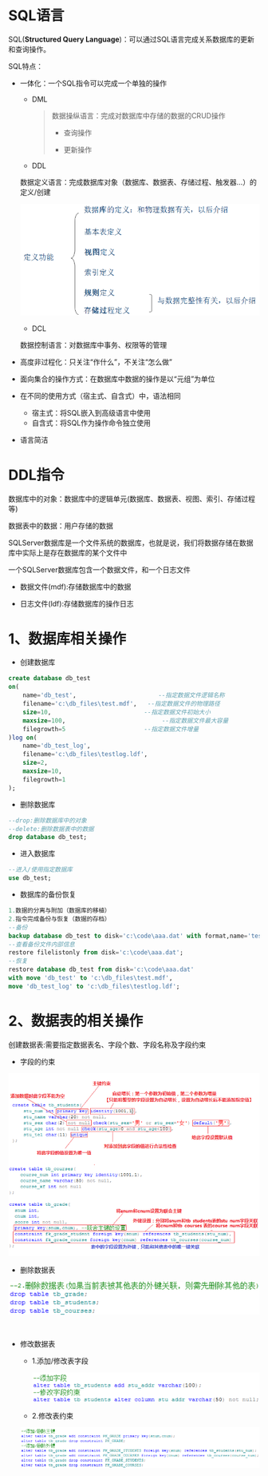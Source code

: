 # SQL语言

SQL(**Structured Query Language**)：可以通过SQL语言完成关系数据库的更新和查询操作。

SQL特点：

- 一体化：一个SQL指令可以完成一个单独的操作

  - DML

    > 数据操纵语言：完成对数据库中存储的数据的CRUD操作
    >
    > - 查询操作
    >
    > - 更新操作

  - DDL

  数据定义语言：完成数据库对象（数据库、数据表、存储过程、触发器…）的定义/创建

  ![](img/3-1.png)

  - DCL

  数据控制语言：对数据库中事务、权限等的管理

- 高度非过程化：只关注“作什么”，不关注“怎么做”

- 面向集合的操作方式：在数据库中数据的操作是以“元组”为单位

- 在不同的使用方式（宿主式、自含式）中，语法相同

  -  宿主式：将SQL嵌入到高级语言中使用
  -  自含式：将SQL作为操作命令独立使用

- 语言简洁

# DDL指令

数据库中的对象：数据库中的逻辑单元(数据库、数据表、视图、索引、存储过程等)

数据表中的数据：用户存储的数据

SQLServer数据库是一个文件系统的数据库，也就是说，我们将数据存储在数据库中实际上是存在数据库的某个文件中

一个SQLServer数据库包含一个数据文件，和一个日志文件

- 数据文件(mdf):存储数据库中的数据

- 日志文件(ldf):存储数据库的操作日志

# 1、数据库相关操作

- 创建数据库

```sql
create database db_test
on(
	name='db_test',                       --指定数据文件逻辑名称
	filename='c:\db_files\test.mdf',   --指定数据文件的物理路径
	size=10,						  --指定数据文件初始大小
	maxsize=100,                           --指定数据文件最大容量
	filegrowth=5					  --指定数据文件增量
)log on(
	name='db_test_log',
	filename='c:\db_files\testlog.ldf',
	size=2,
	maxsize=10,
	filegrowth=1
);

```

- 删除数据库

```sql
--drop:删除数据库中的对象
--delete:删除数据表中的数据
drop database db_test;
```

- 进入数据库

```sql
--进入/使用指定数据库
use db_test;
```

- 数据库的备份恢复

```sql
1.数据的分离与附加（数据库的移植）
2.指令完成备份与恢复（数据的存档）
--备份
backup database db_test to disk='c:\code\aaa.dat' with format,name='test';
--查看备份文件内部信息
restore filelistonly from disk='c:\code\aaa.dat';
--恢复
restore database db_test from disk='c:\code\aaa.dat'
with move 'db_test' to 'c:\db_files\test.mdf',
move 'db_test_log' to 'c:\db_files\testlog.ldf';
```

# 	2、数据表的相关操作

创建数据表:需要指定数据表名、字段个数、字段名称及字段约束

- 字段的约束

![](img/3-2.png)   

- 删除数据表

![](img/3-3.png)

​        

- 修改数据表

  - 1.添加/修改表字段

    ![](img/3-4.png)

  - 2.修改表约束

  ![](img/3-5.png)

  

